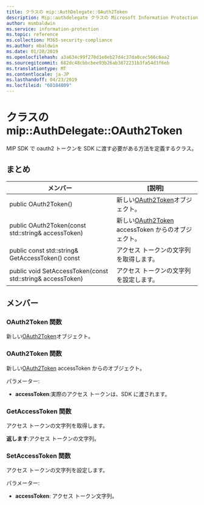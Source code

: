 ```yaml
---
title: クラスの mip::AuthDelegate::OAuth2Token
description: Mip::authdelegate クラスの Microsoft Information Protection (MIP) SDK について説明します。
author: msmbaldwin
ms.service: information-protection
ms.topic: reference
ms.collection: M365-security-compliance
ms.author: mbaldwin
ms.date: 01/28/2019
ms.openlocfilehash: a3a634c99f278d1e8eb27d4c37da0cec566c6aa2
ms.sourcegitcommit: 682dc48cbbcbee93b26ab3872231b3fa54d3f6eb
ms.translationtype: MT
ms.contentlocale: ja-JP
ms.lasthandoff: 04/23/2019
ms.locfileid: "60184809"
---
```

# <a name="class-mipauthdelegateoauth2token"></a>クラスの mip::AuthDelegate::OAuth2Token 
MIP SDK で oauth2 トークンを SDK に渡す必要がある方法を定義するクラス。
  
## <a name="summary"></a>まとめ
 メンバー                        | [説明]                                
--------------------------------|---------------------------------------------
public OAuth2Token()  |  新しい[OAuth2Token](class_mip_authdelegate_oauth2token.md)オブジェクト。
public OAuth2Token(const std::string& accessToken)  |  新しい[OAuth2Token](class_mip_authdelegate_oauth2token.md) accessToken からのオブジェクト。
public const std::string& GetAccessToken() const  |  アクセス トークンの文字列を取得します。
public void SetAccessToken(const std::string& accessToken)  |  アクセス トークンの文字列を設定します。
  
## <a name="members"></a>メンバー
  
### <a name="oauth2token-function"></a>OAuth2Token 関数
新しい[OAuth2Token](class_mip_authdelegate_oauth2token.md)オブジェクト。
  
### <a name="oauth2token-function"></a>OAuth2Token 関数
新しい[OAuth2Token](class_mip_authdelegate_oauth2token.md) accessToken からのオブジェクト。

パラメーター:  
* **accessToken**:実際のアクセス トークンは、SDK に渡されます。


  
### <a name="getaccesstoken-function"></a>GetAccessToken 関数
アクセス トークンの文字列を取得します。

  
**返します**:アクセス トークンの文字列。
  
### <a name="setaccesstoken-function"></a>SetAccessToken 関数
アクセス トークンの文字列を設定します。

パラメーター:  
* **accessToken**: アクセス トークン文字列。

